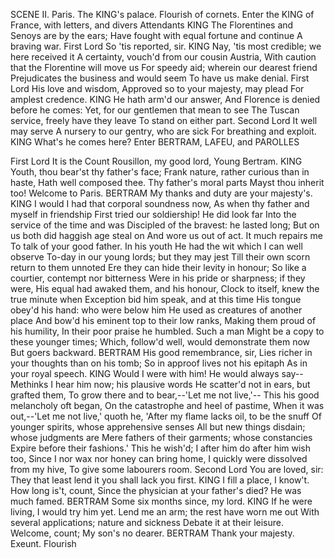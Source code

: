 SCENE II. Paris. The KING's palace.
Flourish of cornets. Enter the KING of France, with letters, and divers Attendants
KING
The Florentines and Senoys are by the ears;
Have fought with equal fortune and continue
A braving war.
First Lord
So 'tis reported, sir.
KING
Nay, 'tis most credible; we here received it
A certainty, vouch'd from our cousin Austria,
With caution that the Florentine will move us
For speedy aid; wherein our dearest friend
Prejudicates the business and would seem
To have us make denial.
First Lord
His love and wisdom,
Approved so to your majesty, may plead
For amplest credence.
KING
He hath arm'd our answer,
And Florence is denied before he comes:
Yet, for our gentlemen that mean to see
The Tuscan service, freely have they leave
To stand on either part.
Second Lord
It well may serve
A nursery to our gentry, who are sick
For breathing and exploit.
KING
What's he comes here?
Enter BERTRAM, LAFEU, and PAROLLES

First Lord
It is the Count Rousillon, my good lord,
Young Bertram.
KING
Youth, thou bear'st thy father's face;
Frank nature, rather curious than in haste,
Hath well composed thee. Thy father's moral parts
Mayst thou inherit too! Welcome to Paris.
BERTRAM
My thanks and duty are your majesty's.
KING
I would I had that corporal soundness now,
As when thy father and myself in friendship
First tried our soldiership! He did look far
Into the service of the time and was
Discipled of the bravest: he lasted long;
But on us both did haggish age steal on
And wore us out of act. It much repairs me
To talk of your good father. In his youth
He had the wit which I can well observe
To-day in our young lords; but they may jest
Till their own scorn return to them unnoted
Ere they can hide their levity in honour;
So like a courtier, contempt nor bitterness
Were in his pride or sharpness; if they were,
His equal had awaked them, and his honour,
Clock to itself, knew the true minute when
Exception bid him speak, and at this time
His tongue obey'd his hand: who were below him
He used as creatures of another place
And bow'd his eminent top to their low ranks,
Making them proud of his humility,
In their poor praise he humbled. Such a man
Might be a copy to these younger times;
Which, follow'd well, would demonstrate them now
But goers backward.
BERTRAM
His good remembrance, sir,
Lies richer in your thoughts than on his tomb;
So in approof lives not his epitaph
As in your royal speech.
KING
Would I were with him! He would always say--
Methinks I hear him now; his plausive words
He scatter'd not in ears, but grafted them,
To grow there and to bear,--'Let me not live,'--
This his good melancholy oft began,
On the catastrophe and heel of pastime,
When it was out,--'Let me not live,' quoth he,
'After my flame lacks oil, to be the snuff
Of younger spirits, whose apprehensive senses
All but new things disdain; whose judgments are
Mere fathers of their garments; whose constancies
Expire before their fashions.' This he wish'd;
I after him do after him wish too,
Since I nor wax nor honey can bring home,
I quickly were dissolved from my hive,
To give some labourers room.
Second Lord
You are loved, sir:
They that least lend it you shall lack you first.
KING
I fill a place, I know't. How long is't, count,
Since the physician at your father's died?
He was much famed.
BERTRAM
Some six months since, my lord.
KING
If he were living, I would try him yet.
Lend me an arm; the rest have worn me out
With several applications; nature and sickness
Debate it at their leisure. Welcome, count;
My son's no dearer.
BERTRAM
Thank your majesty.
Exeunt. Flourish

